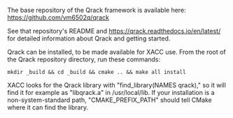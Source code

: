 The base repository of the Qrack framework is available here:
https://github.com/vm6502q/qrack

See that repository's README and https://qrack.readthedocs.io/en/latest/ for detailed information about Qrack and getting started.

Qrack can be installed, to be made available for XACC use.
From the root of the Qrack repository directory, run these commands:

```
mkdir _build && cd _build && cmake .. && make all install
```

XACC looks for the Qrack library with "find_library(NAMES qrack)," so it will find it for example as "libqrack.a" in /usr/local/lib.
If your installation is a non-system-standard path, "CMAKE_PREFIX_PATH" should tell CMake where it can find the library.

